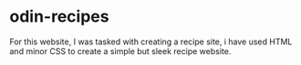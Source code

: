 # odin-recipes
For this website, I was tasked with creating a recipe site, i have used HTML and minor CSS to create a simple but sleek recipe website.